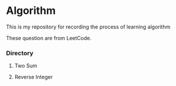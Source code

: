 # Algorithm
This is my repository for recording the process of learning algorithm

These question are from LeetCode.

### Directory

1. Two Sum

2. Reverse Integer
